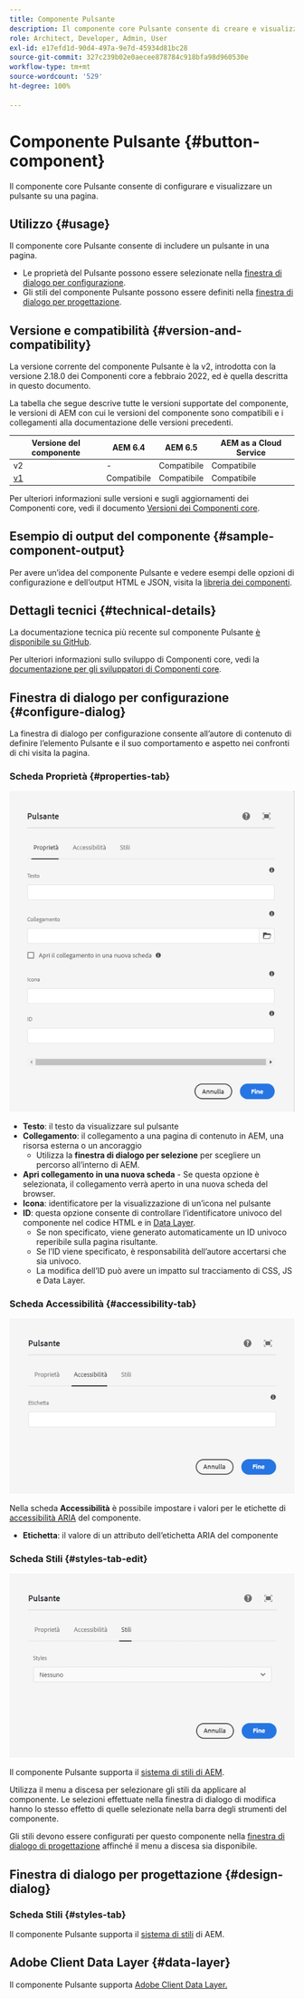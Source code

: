 ```yaml
---
title: Componente Pulsante
description: Il componente core Pulsante consente di creare e visualizzare un pulsante.
role: Architect, Developer, Admin, User
exl-id: e17efd1d-90d4-497a-9e7d-45934d81bc28
source-git-commit: 327c239b02e0aecee878784c918bfa98d960530e
workflow-type: tm+mt
source-wordcount: '529'
ht-degree: 100%

---
```


# Componente Pulsante {#button-component}

Il componente core Pulsante consente di configurare e visualizzare un pulsante su una pagina.

## Utilizzo {#usage}

Il componente core Pulsante consente di includere un pulsante in una pagina.

* Le proprietà del Pulsante possono essere selezionate nella [finestra di dialogo per configurazione](#configure-dialog).
* Gli stili del componente Pulsante possono essere definiti nella [finestra di dialogo per progettazione](#design-dialog).

## Versione e compatibilità {#version-and-compatibility}

La versione corrente del componente Pulsante è la v2, introdotta con la versione 2.18.0 dei Componenti core a febbraio 2022, ed è quella descritta in questo documento.

La tabella che segue descrive tutte le versioni supportate del componente, le versioni di AEM con cui le versioni del componente sono compatibili e i collegamenti alla documentazione delle versioni precedenti.

| Versione del componente | AEM 6.4 | AEM 6.5 | AEM as a Cloud Service |
|--- |--- |---|---|
| v2 | - | Compatibile | Compatibile |
| [v1](v1/button.md) | Compatibile | Compatibile | Compatibile |

Per ulteriori informazioni sulle versioni e sugli aggiornamenti dei Componenti core, vedi il documento [Versioni dei Componenti core](/help/versions.md).

## Esempio di output del componente {#sample-component-output}

Per avere un’idea del componente Pulsante e vedere esempi delle opzioni di configurazione e dell’output HTML e JSON, visita la [libreria dei componenti](https://adobe.com/go/aem_cmp_library_button).

## Dettagli tecnici {#technical-details}

La documentazione tecnica più recente sul componente Pulsante [è disponibile su GitHub](https://adobe.com/go/aem_cmp_tech_button_v2).

Per ulteriori informazioni sullo sviluppo di Componenti core, vedi la [documentazione per gli sviluppatori di Componenti core](/help/developing/overview.md).

## Finestra di dialogo per configurazione {#configure-dialog}

La finestra di dialogo per configurazione consente all’autore di contenuto di definire l’elemento Pulsante e il suo comportamento e aspetto nei confronti di chi visita la pagina.

### Scheda Proprietà {#properties-tab}

![Scheda Proprietà della finestra di dialogo per modifica del componente Pulsante](/help/assets/button-edit-properties.png)

* **Testo**: il testo da visualizzare sul pulsante
* **Collegamento**: il collegamento a una pagina di contenuto in AEM, una risorsa esterna o un ancoraggio
   * Utilizza la **finestra di dialogo per selezione** per scegliere un percorso all’interno di AEM.
* **Apri collegamento in una nuova scheda** - Se questa opzione è selezionata, il collegamento verrà aperto in una nuova scheda del browser.
* **Icona**: identificatore per la visualizzazione di un’icona nel pulsante
* **ID**: questa opzione consente di controllare l’identificatore univoco del componente nel codice HTML e in [Data Layer](/help/developing/data-layer/overview.md).
   * Se non specificato, viene generato automaticamente un ID univoco reperibile sulla pagina risultante.
   * Se l’ID viene specificato, è responsabilità dell’autore accertarsi che sia univoco.
   * La modifica dell’ID può avere un impatto sul tracciamento di CSS, JS e Data Layer.

### Scheda Accessibilità {#accessibility-tab}

![Scheda Accessibilità della finestra di dialogo per modifica del componente Pulsante](/help/assets/button-edit-accessibility.png)

Nella scheda **Accessibilità** è possibile impostare i valori per le etichette di [accessibilità ARIA](https://www.w3.org/WAI/standards-guidelines/aria/) del componente.

* **Etichetta**: il valore di un attributo dell’etichetta ARIA del componente

### Scheda Stili {#styles-tab-edit}

![Scheda Stili della finestra di dialogo di modifica del componente Pulsante](/help/assets/button-edit-styles.png)

Il componente Pulsante supporta il [sistema di stili di AEM](/help/get-started/authoring.md#component-styling).

Utilizza il menu a discesa per selezionare gli stili da applicare al componente. Le selezioni effettuate nella finestra di dialogo di modifica hanno lo stesso effetto di quelle selezionate nella barra degli strumenti del componente.

Gli stili devono essere configurati per questo componente nella [finestra di dialogo di progettazione](#design-dialog) affinché il menu a discesa sia disponibile.

## Finestra di dialogo per progettazione {#design-dialog}

### Scheda Stili {#styles-tab}

Il componente Pulsante supporta il [sistema di stili](/help/get-started/authoring.md#component-styling) di AEM.

## Adobe Client Data Layer {#data-layer}

Il componente Pulsante supporta [Adobe Client Data Layer.](/help/developing/data-layer/overview.md)
